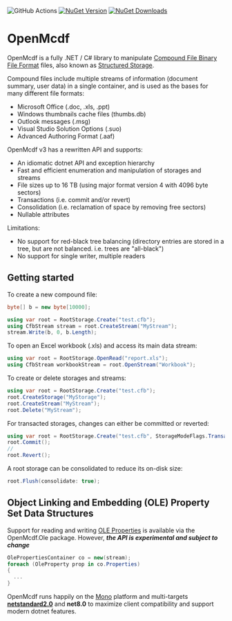 ![GitHub Actions](https://github.com/ironfede/openmcdf/actions/workflows/dotnet-desktop.yml/badge.svg)
[![NuGet Version](https://img.shields.io/nuget/vpre/OpenMcdf)](https://www.nuget.org/packages/OpenMcdf)
[![NuGet Downloads](https://img.shields.io/nuget/dt/OpenMcdf)](https://www.nuget.org/packages/OpenMcdf)

# OpenMcdf

OpenMcdf is a fully .NET / C# library to manipulate [Compound File Binary File Format](https://learn.microsoft.com/en-us/openspecs/windows_protocols/ms-cfb/53989ce4-7b05-4f8d-829b-d08d6148375b) files, also known as [Structured Storage](https://learn.microsoft.com/en-us/windows/win32/stg/structured-storage-start-page). 

Compound files include multiple streams of information (document summary, user data) in a single container, and is used as the bases for many different file formats:
- Microsoft Office (.doc, .xls, .ppt)
- Windows thumbnails cache files (thumbs.db) 
- Outlook messages (.msg)
- Visual Studio Solution Options (.suo) 
- Advanced Authoring Format (.aaf)

OpenMcdf v3 has a rewritten API and supports:
- An idiomatic dotnet API and exception hierarchy
- Fast and efficient enumeration and manipulation of storages and streams
- File sizes up to 16 TB (using major format version 4 with 4096 byte sectors)
- Transactions (i.e. commit and/or revert)
- Consolidation (i.e. reclamation of space by removing free sectors)
- Nullable attributes

Limitations:
- No support for red-black tree balancing (directory entries are stored in a tree, but are not balanced. i.e. trees are "all-black")
- No support for single writer, multiple readers

## Getting started

To create a new compound file:

```C#
byte[] b = new byte[10000];

using var root = RootStorage.Create("test.cfb");
using CfbStream stream = root.CreateStream("MyStream");
stream.Write(b, 0, b.Length);
```

To open an Excel workbook (.xls) and access its main data stream:

```C#
using var root = RootStorage.OpenRead("report.xls");
using CfbStream workbookStream = root.OpenStream("Workbook");
```

To create or delete storages and streams:

```C#
using var root = RootStorage.Create("test.cfb");
root.CreateStorage("MyStorage");
root.CreateStream("MyStream");
root.Delete("MyStream");
```

For transacted storages, changes can either be committed or reverted:

```C#
using var root = RootStorage.Create("test.cfb", StorageModeFlags.Transacted);
root.Commit();
//
root.Revert();
```

A root storage can be consolidated to reduce its on-disk size:

```C#
root.Flush(consolidate: true);
```

## Object Linking and Embedding (OLE) Property Set Data Structures

Support for reading and writing [OLE Properties](https://learn.microsoft.com/en-us/openspecs/windows_protocols/ms-oleps/bf7aeae8-c47a-4939-9f45-700158dac3bc) is available via the OpenMcdf.Ole package. However, ***the API is experimental and subject to change***

```C#
OlePropertiesContainer co = new(stream);
foreach (OleProperty prop in co.Properties)
{
  ...
}
```

OpenMcdf runs happily on the [Mono](http://www.mono-project.com/) platform and multi-targets [**netstandard2.0**](https://learn.microsoft.com/en-us/dotnet/standard/net-standard?tabs=net-standard-2-0) and **net8.0** to maximize client compatibility and support modern dotnet features.
